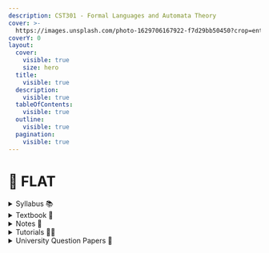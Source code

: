```yaml
---
description: CST301 - Formal Languages and Automata Theory
cover: >-
  https://images.unsplash.com/photo-1629706167922-f7d29bb50450?crop=entropy&cs=srgb&fm=jpg&ixid=M3wxOTcwMjR8MHwxfHNlYXJjaHw5fHxvbGQlMjBjb21wdXRlcnxlbnwwfHx8fDE3MTkwNTIwMTh8MA&ixlib=rb-4.0.3&q=85
coverY: 0
layout:
  cover:
    visible: true
    size: hero
  title:
    visible: true
  description:
    visible: true
  tableOfContents:
    visible: true
  outline:
    visible: true
  pagination:
    visible: true
---
```


# 💾 FLAT

<details>

<summary>Syllabus 📚</summary>

[CST301](https://drive.google.com/file/d/1gSDQTP-JNMB67YcS6hU6j93P364kJqv3/view?usp=drive\_link)👈

</details>

<details>

<summary>Textbook 📖</summary>

[FLAT Textbook](https://drive.google.com/drive/folders/15y6ddW_jNOCh7Z_-CNISH35wWIVxJQuU?usp=drive_link)👈

</details>

<details>

<summary>Notes 📒</summary>

[FLAT Notes](https://drive.google.com/drive/folders/1dA-4VZBEdie1nM3Yrq5fo7V0GKGjU7Kf?usp=drive_link)👈

</details>

<details>

<summary>Tutorials 🧑‍🏫</summary>

[Formal Languages and Automata Theory (FLAT) | S5 | CST301 | KTU | 2019 Scheme - Anna Thomas](https://youtube.com/playlist?list=PLv-1irVkw_hTCF4OnjtzUEiwid1iYxsGs&feature=shared)👈

[Theory of Computation & Automata Theory - Neso Academy](https://youtube.com/playlist?list=PLBlnK6fEyqRgp46KUv4ZY69yXmpwKOIev&feature=shared)👈

[CS301 / CST301:Theory of Computation (ToC)/ Formal Languages and Automata Theory by Greeshma G S](https://youtube.com/playlist?list=PLXyRm0qdj3BC2Dwmu4CPzpXENoyY7xRSl&feature=shared)👈

</details>

<details>

<summary>University Question Papers 📄</summary>

[FLAT PYQs](https://drive.google.com/drive/folders/13-m_G8KtebXgXaSBGC1hHh7Z_SLGzhLN?usp=drive_link)👈

</details>
